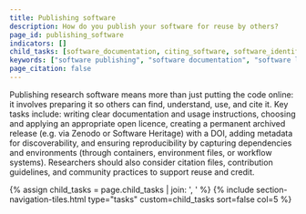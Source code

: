 ```yaml
---
title: Publishing software
description: How do you publish your software for reuse by others?
page_id: publishing_software
indicators: []
child_tasks: [software_documentation, citing_software, software_identifiers, software_metadata, citing_software, archiving_software, packaging_releasing_software] 
keywords: ["software publishing", "software documentation", "software license", "software licence", "publish software", "software packaging", "software citation", "software identifiers", "software archiving"]
page_citation: false
---
```


Publishing research software means more than just putting the code online: it involves preparing it so others can find, understand, use, and cite it. 
Key tasks include: writing clear documentation and usage instructions, choosing and applying an appropriate open licence, creating a permanent archived release (e.g. via Zenodo or Software Heritage) with a DOI, adding metadata for discoverability, and ensuring reproducibility by capturing dependencies and environments (through containers, environment files, or workflow systems). 
Researchers should also consider citation files, contribution guidelines, and community practices to support reuse and credit.

{% assign child_tasks = page.child_tasks | join: ', ' %}
{% include section-navigation-tiles.html type="tasks" custom=child_tasks sort=false col=5 %}
